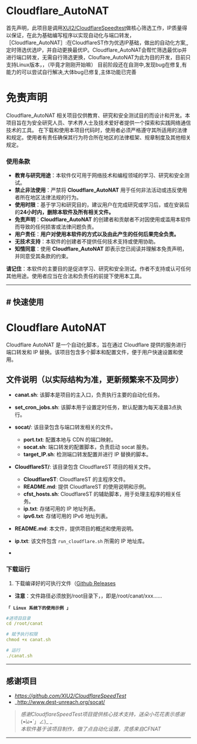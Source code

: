 # Cloudflare_AutoNAT
首先声明，此项目是调用[XUI2/CloudflareSpeedtest](https://github.com/XIU2/CloudflareSpeedTest)做核心筛选工作，IP质量得以保证，在此为基础编写程序以实现自动化与端口转发，
［Cloudflare_AutoNAT］:在CloudflareST作为优选IP基础，做出的自动化方案,,定时筛选优选IP，并自动更换最优IP。Cloudflare_AutoNAT会帮忙筛选最优ip并进行端口转发，无需自行筛选更换，Clouflare_AutoNAT为此为目的开发，目前只支持Linux版本，，（毕竟才刚刚开始嘛）
目前阶段还在自测中,发现bug在修复,有能力的可以尝试自行解决,大体bug已修复,主体功能已完善


# 免责声明
Cloudflare_AutoNAT 相关项目仅供教育、研究和安全测试目的而设计和开发。本项目旨在为安全研究人员、学术界人士及技术爱好者提供一个探索和实践网络通信技术的工具。
在下载和使用本项目代码时，使用者必须严格遵守其所适用的法律和规定。使用者有责任确保其行为符合所在地区的法律框架、规章制度及其他相关规定。


### 使用条款

- **教育与研究用途**：本软件仅可用于网络技术和编程领域的学习、研究和安全测试。
- **禁止非法使用**：严禁将 **Cloudflare_AutoNAT** 用于任何非法活动或违反使用者所在地区法律法规的行为。
- **使用时限**：基于学习和研究目的，建议用户在完成研究或学习后，或在安装后的**24小时内，删除本软件及所有相关文件。**
- **免责声明**：**Cloudflare_AutoNAT** 的创建者和贡献者不对因使用或滥用本软件而导致的任何损害或法律问题负责。
- **用户责任**：**用户对使用本软件的方式以及由此产生的任何后果完全负责。**
- **无技术支持**：本软件的创建者不提供任何技术支持或使用协助。
- **知情同意**：使用 **Cloudflare_AutoNAT** 即表示您已阅读并理解本免责声明，并同意受其条款的约束。

**请记住**：本软件的主要目的是促进学习、研究和安全测试。作者不支持或认可任何其他用途。使用者应当在合法和负责任的前提下使用本工具。

****
## \# 快速使用

# Cloudflare AutoNAT

Cloudflare AutoNAT 是一个自动化脚本，旨在通过 Cloudflare 提供的服务进行端口转发和 IP 替换。该项目包含多个脚本和配置文件，便于用户快速设置和使用。


## 文件说明（以实际结构为准，更新频繁来不及同步）

- **canat.sh**: 该脚本是项目的主入口，负责执行主要的自动化任务。
- **set_cron_jobs.sh**: 该脚本用于设置定时任务，默认配置为每天凌晨3点执行。
- **socat/**: 该目录包含与端口转发相关的文件。
  - **port.txt**: 配置本地与 CDN 的端口映射。
  - **socat.sh**: 端口转发的配置脚本，负责启动 socat 服务。
  - **target_IP.sh**: 检测端口转发配置并进行 IP 替换的脚本。
- **CloudflareST/**: 该目录包含 CloudflareST 项目的相关文件。
  - **CloudflareST**: CloudflareST 的主程序文件。
  - **README.md**: 提供 CloudflareST 的使用说明和示例。
  - **cfst_hosts.sh**: CloudflareST 的辅助脚本，用于处理主程序的相关任务。
  - **ip.txt**: 存储可用的 IP 地址列表。
  - **ipv6.txt**: 存储可用的 IPv6 地址列表。
- **README.md**: 本文件，提供项目的概述和使用说明。
- **ip.txt**: 该文件包含 `run_cloudflare.sh` 所需的 IP 地址库。

- 
### 下载运行
1. 下载编译好的可执行文件（[Github Releases]([https://github.com/ASuzuhA/Cloudflare_AutoNAT/releases)
- **注意**：文件路径必须放到/root目录下，，即是/root/canat/xxx......

<summary><code><strong>「 Linux 系统下的使用示例 」</strong></code></summary>

``` yaml
#进项目目录
cd /root/canat

# 赋予执行权限
chmod +x canat.sh

# 运行
./canat.sh
```


****

## 感谢项目

- _https://github.com/XIU2/CloudflareSpeedTest_
- _http://www.dest-unreach.org/socat/
  
> _感谢CloudflareSpeedTest项目提供核心技术支持，送朵小花花表示感谢_(•̀ω•́ 」∠)_ _  
> _本软件基于该项目制作，做了点自动化设置，灵感来自CFNAT_
 
****

